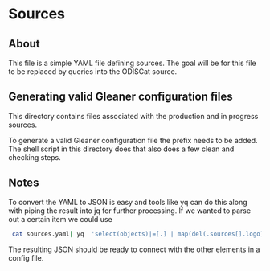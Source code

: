 # Sources 

## About

This file is a simple YAML file defining sources.   The goal will be for this file
to be replaced by queries into the ODISCat source.  

## Generating valid Gleaner configuration files

This directory contains files associated with the production and in progress sources.

To generate a valid Gleaner configuration file the prefix needs to be added.  The 
shell script in this directory does that also does a few clean and checking steps.

## Notes

To convert the YAML to JSON is easy and tools like yq can do this along with piping 
the result into jq for further processing.  If we wanted to parse out a certain item 
we could use

```bash
 cat sources.yaml| yq  'select(objects)|=[.] | map(del(.sources[].logo)) '   
```

The resulting JSON should be ready to connect with the other elements in a config file.

